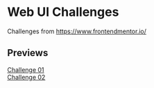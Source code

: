 # Web UI Challenges
Challenges from https://www.frontendmentor.io/

## Previews
[Challenge 01](https://ui-challenges-seven.vercel.app/)  
[Challenge 02](https://ui-challenges02.vercel.app/)  
